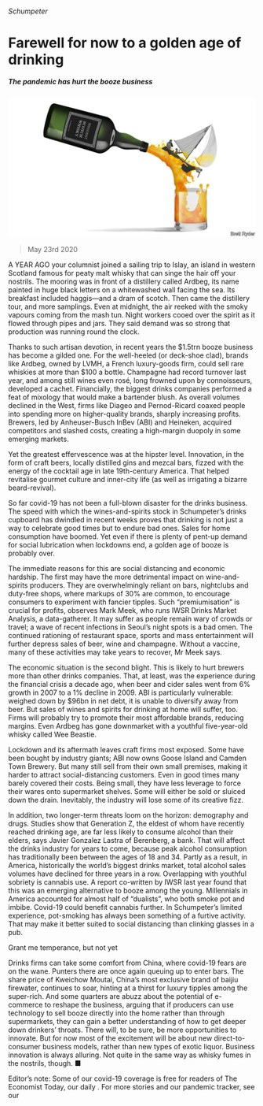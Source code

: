 ###### Schumpeter

# Farewell for now to a golden age of drinking 

##### The pandemic has hurt the booze business 

![image](images/20200523_WBD000_0.jpg) 

> May 23rd 2020 

A  YEAR AGO your columnist joined a sailing trip to Islay, an island in western Scotland famous for peaty malt whisky that can singe the hair off your nostrils. The mooring was in front of a distillery called Ardbeg, its name painted in huge black letters on a whitewashed wall facing the sea. Its breakfast included haggis—and a dram of scotch. Then came the distillery tour, and more samplings. Even at midnight, the air reeked with the smoky vapours coming from the mash tun. Night workers cooed over the spirit as it flowed through pipes and jars. They said demand was so strong that production was running round the clock.

Thanks to such artisan devotion, in recent years the $1.5trn booze business has become a gilded one. For the well-heeled (or deck-shoe clad), brands like Ardbeg, owned by LVMH, a French luxury-goods firm, could sell rare whiskies at more than $100 a bottle. Champagne had record turnover last year, and among still wines even rosé, long frowned upon by connoisseurs, developed a cachet. Financially, the biggest drinks companies performed a feat of mixology that would make a bartender blush. As overall volumes declined in the West, firms like Diageo and Pernod-Ricard coaxed people into spending more on higher-quality brands, sharply increasing profits. Brewers, led by Anheuser-Busch InBev (ABI) and Heineken, acquired competitors and slashed costs, creating a high-margin duopoly in some emerging markets.


Yet the greatest effervescence was at the hipster level. Innovation, in the form of craft beers, locally distilled gins and mezcal bars, fizzed with the energy of the cocktail age in late 19th-century America. That helped revitalise gourmet culture and inner-city life (as well as irrigating a bizarre beard-revival).

So far covid-19 has not been a full-blown disaster for the drinks business. The speed with which the wines-and-spirits stock in Schumpeter’s drinks cupboard has dwindled in recent weeks proves that drinking is not just a way to celebrate good times but to endure bad ones. Sales for home consumption have boomed. Yet even if there is plenty of pent-up demand for social lubrication when lockdowns end, a golden age of booze is probably over.

The immediate reasons for this are social distancing and economic hardship. The first may have the more detrimental impact on wine-and-spirits producers. They are overwhelmingly reliant on bars, nightclubs and duty-free shops, where markups of 30% are common, to encourage consumers to experiment with fancier tipples. Such “premiumisation” is crucial for profits, observes Mark Meek, who runs IWSR Drinks Market Analysis, a data-gatherer. It may suffer as people remain wary of crowds or travel; a wave of recent infections in Seoul’s night spots is a bad omen. The continued rationing of restaurant space, sports and mass entertainment will further depress sales of beer, wine and champagne. Without a vaccine, many of these activities may take years to recover, Mr Meek says.

The economic situation is the second blight. This is likely to hurt brewers more than other drinks companies. That, at least, was the experience during the financial crisis a decade ago, when beer and cider sales went from 6% growth in 2007 to a 1% decline in 2009. ABI is particularly vulnerable: weighed down by $96bn in net debt, it is unable to diversify away from beer. But sales of wines and spirits for drinking at home will suffer, too. Firms will probably try to promote their most affordable brands, reducing margins. Even Ardbeg has gone downmarket with a youthful five-year-old whisky called Wee Beastie.

Lockdown and its aftermath leaves craft firms most exposed. Some have been bought by industry giants; ABI now owns Goose Island and Camden Town Brewery. But many still sell from their own small premises, making it harder to attract social-distancing customers. Even in good times many barely covered their costs. Being small, they have less leverage to force their wares onto supermarket shelves. Some will either be sold or sluiced down the drain. Inevitably, the industry will lose some of its creative fizz.

In addition, two longer-term threats loom on the horizon: demography and drugs. Studies show that Generation Z, the eldest of whom have recently reached drinking age, are far less likely to consume alcohol than their elders, says Javier Gonzalez Lastra of Berenberg, a bank. That will affect the drinks industry for years to come, because peak alcohol consumption has traditionally been between the ages of 18 and 34. Partly as a result, in America, historically the world’s biggest drinks market, total alcohol sales volumes have declined for three years in a row. Overlapping with youthful sobriety is cannabis use. A report co-written by IWSR last year found that this was an emerging alternative to booze among the young. Millennials in America accounted for almost half of “dualists”, who both smoke pot and imbibe. Covid-19 could benefit cannabis further. In Schumpeter’s limited experience, pot-smoking has always been something of a furtive activity. That may make it better suited to social distancing than clinking glasses in a pub.

Grant me temperance, but not yet

Drinks firms can take some comfort from China, where covid-19 fears are on the wane. Punters there are once again queuing up to enter bars. The share price of Kweichow Moutai, China’s most exclusive brand of baijiu firewater, continues to soar, hinting at a thirst for luxury tipples among the super-rich. And some quarters are abuzz about the potential of e-commerce to reshape the business, arguing that if producers can use technology to sell booze directly into the home rather than through supermarkets, they can gain a better understanding of how to get deeper down drinkers’ throats. There will, to be sure, be more opportunities to innovate. But for now most of the excitement will be about new direct-to-consumer business models, rather than new types of exotic liquor. Business innovation is always alluring. Not quite in the same way as whisky fumes in the nostrils, though. ■

Editor’s note: Some of our covid-19 coverage is free for readers of The Economist Today, our daily . For more stories and our pandemic tracker, see our 

